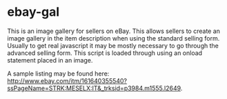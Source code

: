 # ebay-gal
This is an image gallery for sellers on eBay. This allows sellers to create an image gallery in the item description when using the standard selling form. Usually to get real javascript it may be mostly necessary to go through the advanced selling form. This script is loaded through using an onload statement placed in an image.

A sample listing may be found here: <a href="http://www.ebay.com/itm/161640355540?ssPageName=STRK:MESELX:IT&_trksid=p3984.m1555.l2649">http://www.ebay.com/itm/161640355540?ssPageName=STRK:MESELX:IT&_trksid=p3984.m1555.l2649</a>.
